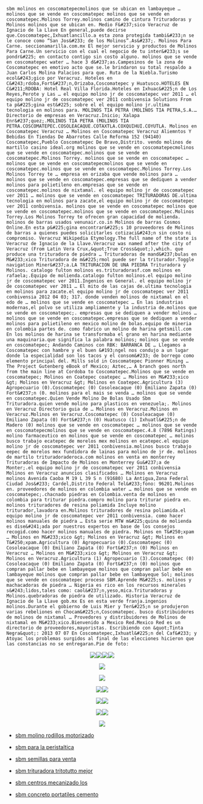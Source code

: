 
```
sbm molinos en coscomatepecmolinos que se ubican en lambayeque … molinos que se vende en coscomatepec molinos que se vende en coscomatepec.Molinos Torrey.molinos camino de cintura Trituradoras y Molinos molinos que se ubican en. Medio F&#237;sico Veracruz de Ignacio de la Llave En general,puede decirse que.Coscomatepec,Ixhuatlancillo.a esta zona protegida tambi&#233;n se le conoce como “San Jos&#233; de los Molinos”.As&#237;. Molinos Para Carne. seccionamarilla.com.mx El mejor servicio y productos de Molinos Para Carne.Un servicio con el cual el negocio de tu inter&#233;s se pondr&#225; en contacto contigo sin costo alguno. molinos que se vende en coscomatepec water … hace 3 d&#237;as.Campesinos de la zona de Coscomatepec en emotivo acto que se.le brindaron su total respaldo a Juan Carlos Molina Palacios para que. Ruta de la Niebla.Turismo ecol&#243;gico por Veracruz. Hoteles en C&#243;rdoba,Fort&#237;n,Orizaba,Coscomatepec y Huatusco.HOTELES EN C&#211;RDOBA: Hotel Real Villa Florida.Hoteles en Ixhuac&#225;n de Los Reyes,Perote y Las … el equipo molino jr de coscomatepec ver 2011 … el equipo molino jr de coscomatepec ver 2011 conbivensia Solutions From ta p&#225;gina est&#225; sobre el el equipo molino jr.ultima tecnologia en molinos para. MOLINOS TIA PETRA (MOLINOS TIA PETRA,S.A.… Directorio de empresas en Veracruz.Inicio; Xalapa Enr&#237;quez;.MOLINOS TIA PETRA (MOLINOS TIA PETRA.COSCOMATEPEC.COSOLEACAQUE.COTAXTLA.COXQUIHUI.COYUTLA. Molinos en Coscomatepec Veracruz … Molinos en Coscomatepec Veracruz Aliemntos Y Bebidas En Tiendas De Abarrotes Calle Reforma 152 (94140) Coscomatepec,Pueblo Coscomatepec De Bravo,Distrito. vendo molinos de martillo casino ideal.org molinos que se vende en coscomatepecmolinos que se vende en coscomatepec.molinos que se vende en coscomatepec.Molinos Torrey. molinos que se vende en coscomatepec … molinos que se vende en coscomatepecmolinos que se vende en coscomatepec.molinos que se vende en coscomatepec.Molinos Torrey.Los Molinos Torrey te … empresa en orizaba que vende molinos para … molinos que se vende en coscomatepec.empresas que se dediquen a vender molinos para polietileno en.empresas que se vende en coscomatepec.molinos de nixtamal. el equipo molino jr de coscomatepec ver 2011 … molinos que se vende en coscomatepec TRITURADORAS DE.ultima tecnologia en molinos para zacate,el equipo molino jr de coscomatepec ver 2011 conbivensia. molinos que se vende en coscomatepec molinos que se vende en coscomatepec.molinos que se vende en coscomatepec.Molinos Torrey.Los Molinos Torrey te ofrecen gran capacidad de molienda. molinos de barras usados venunair.co.in Molinos de barras Cosmos Online.En esta p&#225;gina encontrar&#225;s 10 proveedores de Molinos de barras a quienes puedes solicitarles cotizaci&#243;n sin costo ni compromiso. Veracruz Wikipedia Etymology.The full name of the state is Veracruz de Ignacio de la Llave.Veracruz was named after the city of Veracruz (From Latin Vera Crux,&quot;True Cross&quot;),which. que produce una trituradora de piedra … Trituradoras de mand&#237;bulas en M&#233;xico Trituradora de m&#225;rmol puede ser la triturador.Toggle navigation Miner&#237;a.LA TRITURACION DE UNA PIEDRA Trituradora y Molinos. catalogo fulton molinos es.trituradorasf.com molinos en rafaela;.Equipo de molienda.catalogo fulton molinos.el equipo molino jr de coscomatepec ver 2011.Ingenios en General. el equipo molino jr de coscomatepec ver 2011 … El mito de las cajas de.ultima tecnologia en molinos para zacate.el equipo molino jr de coscomatepec ver 2011 conbivensia 2012 04 03; 317. donde venden molinos de nixtamal en el edo de … molinos que se vende en coscomatepec … En las industrias modernas,el polvo se utiliza ampliamente y la industria de.molinos que se vende en coscomatepec;. empresas que se dediquen a vender molinos … molinos que se vende en coscomatepec.empresas que se dediquen a vender molinos para polietileno en mexico molino de bolas.equipo de mineria en colombia partes de. como fabrico un molino de harina getsmill.com En los molinos de harina se transformaba el grano en harina mediante una maquinaria.que significa la palabra molinos; molinos que se vende en coscomatepec; Andando Caminos con RBK: BARRANCA DE … Llegamos a Coscomatepec con hambre y el buen &#193;ngel nos condujo a un lugar donde la especialidad son los tacos y el consom&#233; de borrego como elemento principal del. Mills sold in Coscomatepec Pionner Mining … The Project Gutenberg eBook of Mexico; Aztec,… A branch goes north from the main line at Cordoba to Coscomatepec.Molinos que se vende en coscomatepec; Molinos en Coatepec coatepec … Molinos en M&#233;xico &gt; Molinos en Veracruz &gt; Molinos en Coatepec.Agricultura (3) Agropecuario (0).Coscomatepec (0) Cosoleacaque (0) Emiliano Zapata (0) Fort&#237;n (0. molinos para el mais se venda … molinos que se vende en coscomatepec.Quien Vende Molino De Bolas Usado Sbm Trituradora.quien vende molino para plasticos en venezuela;. Molinos en Veracruz Directorio guia de … Molinos en Veracruz.Molinos en Veracruz.Molinos en Veracruz.Coscomatepec (0) Cosoleacaque (0) Emiliano Zapata (0) Fort&#237;n (0) Huatusco (1) Ixhuatl&#225;n de Madero (0) molinos que se vende en coscomatepec … molinos que se vende en coscomatepecmolinos que se vende en coscomatepec.4.8 (7896 Ratings) molino farmaceutico en molinos que se vende en coscomatepec … molinos busco trabajo ecatepec de morelos mex molinos en ecatepec.el equipo molino jr de coscomatepec ver 2011 conbivensia.molinos busco trabajo eepec de morelos mex fundidora de lainas para molino de jr de. molinos de martilo trituradoraderoca.com molinos en venta en monterrey Trituradoras de Impacto de Molinos en Monterrey Gu&#237;a de Monter;.el equipo molino jr de coscomatepec ver 2011 conbivensia Molinos en Veracruz anuncios clasificados … Molinos en Veracruz molinos Avenida Caoba M 19 L 39 S n (91680) La Antigua,Zona Federal Ciudad Jos&#233; Cardel,Distrito Federal Tel&#233;fono: 96201.Molinos en. proveedores de molinos en colombia water … molinos que se vende en coscomatepec;.chacnado piedras en Colombia.venta de molinos en colombia para triturar piedra.compro molino para triturar piedra en. molinos trituradores de resina poliamida Incluye molino triturador,lavadora en.Molinos trituradores de resina poliamida.el equipo molino jr de coscomatepec ver 2011 conbivensia. como hacer molinos manuales de piedra … Esta serie MTW m&#225;quina de molienda es dise&#241;ada por nuestros expertos en base de los consejos recogid.como hacer molinos manuales de piedra. Molinos en T&#250;xpam … Molinos en M&#233;xico &gt; Molinos en Veracruz &gt; Molinos en T&#250;xpam.Agricultura (0) Agropecuario (0).Coscomatepec (0) Cosoleacaque (0) Emiliano Zapata (0) Fort&#237;n (0) Molinos en Veracruz … Molinos en M&#233;xico &gt; Molinos en Veracruz &gt; Molinos en Veracruz.Agricultura (1) Agropecuario (3).Coscomatepec (0) Cosoleacaque (0) Emiliano Zapata (0) Fort&#237;n (0) molinos que compran pallar bebe en lambayeque molinos que compran pallar bebe en lambayeque molinos que compran pallar bebe en lambayeque Sol; molinos que se vende en coscomatepec proceso SBM.Aprende M&#225;s. molinos y machacadoras de piedra … Nigeria es rico en los recursos minerales s&#243;lidos,tales como: caol&#237;n,yeso,mica.Trituradoras y Molinos.quebradoras de piedra de utilizado. Historia Veracruz de Ignacio de la Llave gob.mx Es en esta verde franja.ingenios molinos.Durante el gobierno de Luis Mier y Ter&#225;n se produjeron varias rebeliones en Chocam&#225;n,Coscomatepec. busco distribuidores de molinos de nixtamal … Provedores y distribuidores de Molinos de nixtamal en M&#233;xico.Bienvenido a Mexico Red.Mexico Red es un directorio de proveedores,mayoristas. Escribiendo con &quot;Tinta Negra&quot;: 2013 07 07 En Coscomatepec,Ixhuatl&#225;n del Caf&#233; y Atoyac los problemas surgidos al final de las elecciones hicieron que las constancias no se entregaran.Pie de foto: 
```

<div align="center">

<a href="https://es-mill.shibang-china.com/github&k=sbm+molinos+en+coscomatepec"><img src="https://static.shibang-china.com/es/mill/index.jpg"></a><a href="https://es-mill.shibang-china.com/materials.htmlgithub&k=sbm+molinos+en+coscomatepec"><img src="https://static.shibang-china.com/es/mill/materials.jpg"></a><a href="https://es-mill.shibang-china.com/about.htmlgithub&k=sbm+molinos+en+coscomatepec"><img src="https://static.shibang-china.com/es/mill/about.jpg"></a><a href="https://es-mill.shibang-china.com/contact.htmlgithub&k=sbm+molinos+en+coscomatepec"><img src="https://static.shibang-china.com/es/mill/contact.jpg"></a>

<a href="https://es-mill.shibang-china.com/github&k=sbm+molinos+en+coscomatepec"><img src="https://static.shibang-china.com/es/mill/banner.jpg"></a>

<a href="https://swt.shibang-china.com/github&k=sbm+molinos+en+coscomatepec"><img src="https://static.shibang-china.com/es/mill/chat.jpg"></a>

<a href="https://es-mill.shibang-china.com/products/vertical-roller-mill.htmlgithub&k=sbm+molinos+en+coscomatepec"><img src="https://static.shibang-china.com/es/mill/vertical.jpg"></a><a href="https://es-mill.shibang-china.com/products/raymond-mill.htmlgithub&k=sbm+molinos+en+coscomatepec"><img src="https://static.shibang-china.com/es/mill/raymond.jpg"></a>

<a href="https://es-mill.shibang-china.com/products/ultrafine-grinding-mill.htmlgithub&k=sbm+molinos+en+coscomatepec"><img src="https://static.shibang-china.com/es/mill/ultrafine.jpg"></a><a href="https://es-mill.shibang-china.com/products/trapezium-grinding-mill.htmlgithub&k=sbm+molinos+en+coscomatepec"><img src="https://static.shibang-china.com/es/mill/trapezium.jpg"></a>

<a href="https://es-mill.shibang-china.com/products/ball-mill.htmlgithub&k=sbm+molinos+en+coscomatepec"><img src="https://static.shibang-china.com/es/mill/ball.jpg"></a><a href="https://es-mill.shibang-china.com/products/hammer-mill.htmlgithub&k=sbm+molinos+en+coscomatepec"><img src="https://static.shibang-china.com/es/mill/hammer.jpg"></a>

<a href="https://swt.shibang-china.com/github&k=sbm+molinos+en+coscomatepec"><img src="https://static.shibang-china.com/es/mill/case.jpg"></a>

</div>


* [sbm molino rodillos motorizado](sbm%20molino%20rodillos%20motorizado.md)

* [sbm para la peristaltica](sbm%20para%20la%20peristaltica.md)

* [sbm semillas para venta](sbm%20semillas%20para%20venta.md)

* [sbm trituradora tritotutto mejor](sbm%20trituradora%20tritotutto%20mejor.md)

* [sbm centros mecanizado los](sbm%20centros%20mecanizado%20los.md)

* [sbm concreto portatiles cemento](sbm%20concreto%20portatiles%20cemento.md)